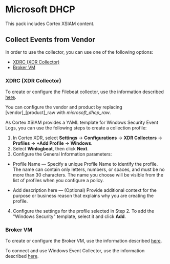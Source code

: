 # Microsoft DHCP

This pack includes Cortex XSIAM content.

## Collect Events from Vendor

In order to use the collector, you can use one of the following options:
- [XDRC (XDR Collector)](#xdrc-xdr-collector)
- [Broker VM](#broker-vm)




### XDRC (XDR Collector)

To create or configure the Filebeat collector, use the information described [here](https://docs-cortex.paloaltonetworks.com/r/Cortex-XDR/Cortex-XDR-Pro-Administrator-Guide/XDR-Collector-Datasets).

You can configure the vendor and product by replacing [vendor]\_[product]\_raw with *microsoft_dhcp_raw*.

As Cortex XSIAM provides a YAML template for Windows Security Event Logs, you can use the following steps to create a collection profile:

 1. In Cortex XDR, select **Settings** → **Configurations** → **XDR Collectors** → **Profiles** → **+Add Profile** → **Windows**.
 2. Select **Winlogbeat**, then click **Next**.
 3. Configure the General Information parameters:
   - Profile Name — Specify a unique Profile Name to identify the profile. The name can contain only letters, numbers, or spaces, and must be no more than 30 characters. The name you choose will be visible from the list of profiles when you configure a policy.

   - Add description here — (Optional) Provide additional context for the purpose or business reason that explains why you are creating the profile.

 4. Configure the settings for the profile selected in Step 2. To add the "Windows Security" template, select it and click **Add**.


### Broker VM
To create or configure the Broker VM, use the information described [here](https://docs-cortex.paloaltonetworks.com/r/Cortex-XDR/Cortex-XDR-Pro-Administrator-Guide/Configure-the-Broker-VM).


To connect and use Windows Event Collector, use the information described [here](https://docs-cortex.paloaltonetworks.com/r/Cortex-XDR/Cortex-XDR-Pro-Administrator-Guide/Activate-the-Windows-Event-Collector).